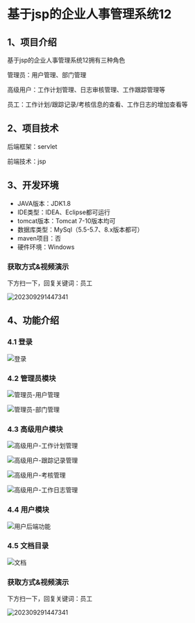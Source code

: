 # 基于jsp的企业人事管理系统12



## 1、项目介绍

基于jsp的企业人事管理系统12拥有三种角色

管理员：用户管理、部门管理

高级用户：工作计划管理、日志审核管理、工作跟踪管理等

员工：工作计划/跟踪记录/考核信息的查看、工作日志的增加查看等


## 2、项目技术

后端框架：servlet

前端技术：jsp

## 3、开发环境

- JAVA版本：JDK1.8
- IDE类型：IDEA、Eclipse都可运行
- tomcat版本：Tomcat 7-10版本均可
- 数据库类型：MySql（5.5-5.7、8.x版本都可） 
- maven项目：否
- 硬件环境：Windows

### 获取方式&视频演示

下方扫一下，回复关键词：员工

![202309291447341](https://s2.loli.net/2023/10/09/4H5AFMoS61egzxb.png)


## 4、功能介绍

### 4.1 登录

![登录](https://s2.loli.net/2023/10/10/O1XlxuEasQHgZYq.jpg)

### 4.2 管理员模块

![管理员-用户管理](https://s2.loli.net/2023/10/10/fvVJKuFmkMp3IeA.jpg)

![管理员-部门管理](https://s2.loli.net/2023/10/10/dXEDCcaTfumsB8G.jpg)

### 4.3 高级用户模块

![高级用户-工作计划管理](https://s2.loli.net/2023/10/10/2XAof8eRwarBWQu.jpg)

![高级用户-跟踪记录管理](https://s2.loli.net/2023/10/10/wIQ5Litf2WRAEzF.jpg)

![高级用户-考核管理](https://s2.loli.net/2023/10/10/4a7LwKzPgEOBDWo.jpg)

![高级用户-工作日志管理](https://s2.loli.net/2023/10/10/2Qjmk8rXVoMJFiw.jpg)

### 4.4 用户模块

![用户后端功能](https://s2.loli.net/2023/10/10/tEDunKp9UFBRyrk.jpg)

### 4.5 文档目录

![文档](https://s2.loli.net/2023/10/10/qYjwKUGsEdkHVLM.jpg)

### 获取方式&视频演示

下方扫一下，回复关键词：员工

![202309291447341](https://s2.loli.net/2023/10/06/lxLMirNn2tyaIob.png)





